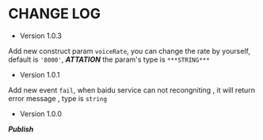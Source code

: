 CHANGE LOG
===========

* Version 1.0.3

Add new construct param `voiceRate`, you can change the rate by yourself, default is `'8000'`, ***ATTATION*** the param's type is `***STRING***`

* Version 1.0.1

Add new event `fail`, when baidu service can not recongniting , it will return error message , type is `string`

* Version 1.0.0

***Publish***
